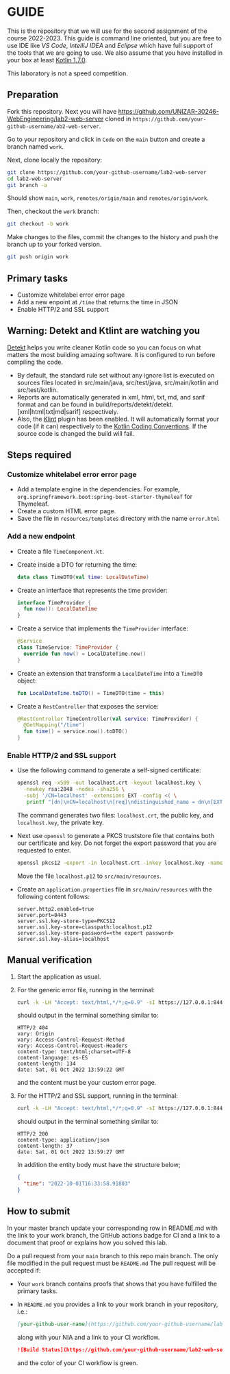 # GUIDE

This is the repository that we will use for the second assignment of the course 2022-2023. This guide is command line oriented, but you are free to use IDE like _VS Code_, _IntelliJ IDEA_ and _Eclipse_ which have full support of the tools that we are going to use. We also assume that you have installed in your box at least [Kotlin 1.7.0](https://kotlinlang.org/docs/getting-started.html#install-kotlin).

This laboratory is not a speed competition.

## Preparation

Fork this repository.
Next you will have <https://github.com/UNIZAR-30246-WebEngineering/lab2-web-server> cloned in `https://github.com/your-github-username/ab2-web-server`.

Go to your repository and click in `Code` on the `main` button and create a branch named `work`.

Next, clone locally the repository:

```bash
git clone https://github.com/your-github-username/lab2-web-server
cd lab2-web-server
git branch -a
```

Should show `main`, `work`, `remotes/origin/main` and `remotes/origin/work`.

Then, checkout the `work` branch:

```bash
git checkout -b work
```

Make changes to the files, commit the changes to the history and push the branch up to your forked version.

```bash
git push origin work
```

## Primary tasks

- Customize whitelabel error error page
- Add a new enpoint at `/time` that returns the time in JSON
- Enable HTTP/2 and SSL support

## Warning: Detekt and Ktlint are watching you

[Detekt](https://detekt.dev/) helps you write cleaner Kotlin code so you can focus on what matters the most building amazing software.
It is configured to run before compiling the code.

- By default, the standard rule set without any ignore list is executed on sources files located in src/main/java, src/test/java, src/main/kotlin and src/test/kotlin.
- Reports are automatically generated in xml, html, txt, md, and sarif format and can be found in build/reports/detekt/detekt.[xml|html|txt|md|sarif] respectively.
- Also, the [Klint](https://ktlint.github.io/) plugin has been enabled. It will automatically format your code (if it can) respectively to the [Kotlin Coding Conventions](https://kotlinlang.org/docs/coding-conventions.html#source-code-organization). If the source code is changed the build will fail.

## Steps required

### Customize whitelabel error error page

- Add a template engine in the dependencies.
  For example, `org.springframework.boot:spring-boot-starter-thymeleaf` for Thymeleaf.
- Create a custom HTML error page.
- Save the file in `resources/templates` directory with the name `error.html`

### Add a new endpoint

- Create a file `TimeComponent.kt`.
- Create inside a DTO for returning the time:

  ```kotlin
  data class TimeDTO(val time: LocalDateTime)
  ```

- Create an interface that represents the time provider:

  ```kotlin
  interface TimeProvider {
    fun now(): LocalDateTime
  }
  ```

- Create a service that implements the `TimeProvider` interface:

  ```kotlin
  @Service
  class TimeService: TimeProvider {
    override fun now() = LocalDateTime.now()
  }
  ```

- Create an extension that transform a `LocalDateTime` into a `TimeDTO` object:

  ```kotlin
  fun LocalDateTime.toDTO() = TimeDTO(time = this)
  ```

- Create a `RestController` that exposes the service:

  ```kotlin
  @RestController TimeController(val service: TimeProvider) {
    @GetMapping("/time")
    fun time() = service.now().toDTO()
  }
  ```  

### Enable HTTP/2 and SSL support

- Use the following command to generate a self-signed certificate:

  ```sh
  openssl req -x509 -out localhost.crt -keyout localhost.key \
    -newkey rsa:2048 -nodes -sha256 \
    -subj '/CN=localhost' -extensions EXT -config <( \
     printf "[dn]\nCN=localhost\n[req]\ndistinguished_name = dn\n[EXT]\nsubjectAltName=DNS:localhost\nkeyUsage=digitalSignature\nextendedKeyUsage=serverAuth")
  ```

  The command generates two files: `localhost.crt`, the public key, and `localhost.key`, the private key.
- Next use `openssl` to generate a PKCS truststore file that contains both our certificate and key. Do not forget the export password that you are requested to enter.
  
  ```sh
  openssl pkcs12 -export -in localhost.crt -inkey localhost.key -name localhost -out localhost.p12
  ```

  Move the file `localhost.p12` to `src/main/resources`.

- Create an `application.properties` file in `src/main/resources` with the following content follows:

  ```properties
  server.http2.enabled=true
  server.port=8443
  server.ssl.key-store-type=PKCS12
  server.ssl.key-store=classpath:localhost.p12
  server.ssl.key-store-password=<the export password>
  server.ssl.key-alias=localhost
  ```

## Manual verification

1. Start the application as usual.

1. For the generic error file, running in the terminal:

   ```sh
   curl -k -LH "Accept: text/html,*/*;q=0.9" -sI https://127.0.0.1:8443/  
   ```

   should output in the terminal something similar to:

   ```http
   HTTP/2 404 
   vary: Origin
   vary: Access-Control-Request-Method
   vary: Access-Control-Request-Headers
   content-type: text/html;charset=UTF-8
   content-language: es-ES
   content-length: 134
   date: Sat, 01 Oct 2022 13:59:22 GMT
   ```

   and the content must be your custom error page.

1. For the HTTP/2 and SSL support, running in the terminal:

   ```sh
   curl -k -LH "Accept: text/html,*/*;q=0.9" -sI https://127.0.0.1:8443/time  
   ```

   should output in the terminal something similar to:

   ```http
   HTTP/2 200 
   content-type: application/json
   content-length: 37
   date: Sat, 01 Oct 2022 13:59:27 GMT
   ```

   In addition the entity body must have the structure below;

   ```json
   {
     "time": "2022-10-01T16:33:58.91803" 
   }
   ```

## How to submit

In your master branch update your corresponding row in README.md with the link to your work branch, the GitHub actions badge for CI and a link to a document that proof or explains how you solved this lab.

Do a pull request from your `main` branch to this repo main branch.
The only file modified in the pull request must be `README.md`
The pull request will be accepted if:

- Your `work` branch contains proofs that shows that you have fulfilled the primary tasks.
- In `README.md` you provides a link to your work branch in your repository, i.e.:

  ```md
  [your-github-user-name](https://github.com/your-github-username/lab2-web-server/tree/work)
  ```

  along with your NIA and a link to your CI workflow.

  ```md
  ![Build Status](https://github.com/your-github-username/lab2-web-server/actions/workflows/ci.yml/badge.svg)](https://github.com/your-github-username/lab2-web-server/actions/workflows/ci.yml)  
  ```

  and the color of your CI workflow is green.
